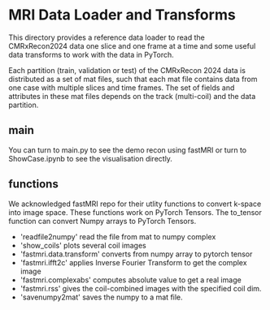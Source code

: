 # MRI Data Loader and Transforms
This directory provides a reference data loader to read the CMRxRecon2024 data one
slice and one frame at a time and some useful data transforms to work with the data in PyTorch.

Each partition (train, validation or test) of the CMRxRecon 2024 data is distributed as a set of mat files, such that each mat file contains data from one case with multiple slices and time frames. The set of fields and attributes in these mat files depends on the track (multi-coil) and the data partition.

## main
You can turn to main.py to see the demo recon using fastMRI or turn to ShowCase.ipynb to see the visualisation directly.


## functions
We acknowledged fastMRI repo for their utlity functions to convert k-space into image space. These functions work on PyTorch Tensors. The to_tensor function can convert Numpy arrays to PyTorch Tensors.

* 'readfile2numpy' read the file from mat to numpy complex
* 'show_coils' plots several coil images 
* 'fastmri.data.transform' converts from numpy array to pytorch tensor
* 'fastmri.ifft2c' applies Inverse Fourier Transform to get the complex image
* 'fastmri.complexabs' computes absolute value to get a real image
* 'fastmri.rss' gives the coil-combined images with the specified coil dim.
* 'savenumpy2mat' saves the numpy to a mat file.